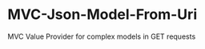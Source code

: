 MVC-Json-Model-From-Uri
=======================

MVC Value Provider for complex models in GET requests
